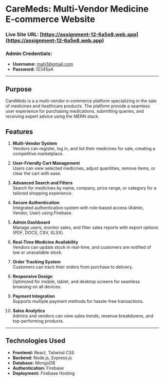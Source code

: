# CareMeds: Multi-Vendor Medicine E-commerce Website

### Live Site URL: [https://assignment-12-6a5e8.web.app](https://assignment-12-6a5e8.web.app)

### Admin Credentials:

- **Username:** mahi1@gmail.com
- **Password:** 12345aA

---
## Purpose
CareMeds is a a multi-vendor e-commerce platform specializing in the sale of medicines and healthcare products. The platform provide a seamless user experience for purchasing medications, submitting queries, and receiving expert advice using the MERN stack.


## Features

1. **Multi-Vendor System**  
   Vendors can register, log in, and list their medicines for sale, creating a competitive marketplace.

2. **User-Friendly Cart Management**  
   Users can view selected medicines, adjust quantities, remove items, or clear the cart with ease.

3. **Advanced Search and Filters**  
   Search for medicines by name, company, price range, or category for a tailored shopping experience.

4. **Secure Authentication**  
   Integrated authentication system with role-based access (Admin, Vendor, User) using Firebase.

5. **Admin Dashboard**  
   Manage users, monitor sales, and filter sales reports with export options (PDF, DOCS, CSV, XLSX).

6. **Real-Time Medicine Availability**  
   Vendors can update stock in real-time, and customers are notified of low or unavailable stock.

7. **Order Tracking System**  
   Customers can track their orders from purchase to delivery.

8. **Responsive Design**  
   Optimized for mobile, tablet, and desktop screens for seamless browsing on all devices.

9. **Payment Integration**  
   Supports multiple payment methods for hassle-free transactions.

10. **Sales Analytics**  
    Admins and vendors can view sales trends, revenue breakdowns, and top-performing products.

---

## Technologies Used

- **Frontend:** React, Tailwind CSS
- **Backend:** Node.js, Express.js
- **Database:** MongoDB
- **Authentication:** Firebase
- **Deployment:** Firebase Hosting
